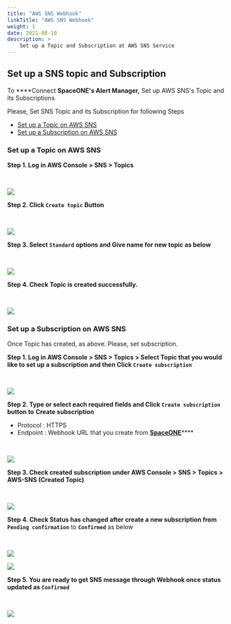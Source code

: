 ```yaml
---
title: "AWS SNS Webhook"
linkTitle: "AWS SNS Webhook"
weight: 1
date: 2021-08-10
description: >
    Set up a Topic and Subscription at AWS SNS Service
---
```


## Set up a SNS topic and Subscription

To ****Connect **SpaceONE's Alert Manager,** Set up AWS SNS's Topic and its Subscriptions

Please, Set SNS Topic and its Subscription for following Steps

* [Set up a Topic on AWS SNS](#set-up-a-topic-on-aws-sns)
* [Set up a Subscription on AWS SNS](#set-up-a-subscription-on-aws-sns)

### Set up a Topic on AWS SNS

**Step 1. Log in AWS Console &gt; SNS &gt; Topics**

<br/>

![](/docs/guides/user_guide/monitoring/webhook_settings/aws_sns_webhook_img/aws_sns_webhook_img_01.png)

**Step 2. Click `Create topic`**  **Button**

<br/>

![](/docs/guides/user_guide/monitoring/webhook_settings/aws_sns_webhook_img/aws_sns_webhook_img_02.png)

**Step 3. Select `Standard`**  **options and Give name for new topic as below**

<br/>

![](/docs/guides/user_guide/monitoring/webhook_settings/aws_sns_webhook_img/aws_sns_webhook_img_03.png)

**Step 4. Check Topic is created successfully.**

<br/>

![](/docs/guides/user_guide/monitoring/webhook_settings/aws_sns_webhook_img/aws_sns_webhook_img_04.png)

### Set up a Subscription on AWS SNS

Once Topic has created, as above. Please, set subscription.

**Step 1. Log in AWS Console &gt; SNS &gt; Topics &gt; Select Topic that you would like to set up a subscription and then Click  `Create subscription`**

<br/>

![](/docs/guides/user_guide/monitoring/webhook_settings/aws_sns_webhook_img/aws_sns_webhook_img_05.png)

**Step 2.  Type or select each required fields and Click `Create subscription`** **button to** **Create subscription**

* Protocol : HTTPS
* Endpoint : Webhook URL that you create from [**SpaceONE**](#webhook-list)\*\*\*\*

<br/>

![](/docs/guides/user_guide/monitoring/webhook_settings/aws_sns_webhook_img/aws_sns_webhook_img_06.png)

**Step 3.  Check created subscription under  AWS Console &gt; SNS &gt; Topics &gt; AWS-SNS \(Created Topic\)**

<br/>

![](/docs/guides/user_guide/monitoring/webhook_settings/aws_sns_webhook_img/aws_sns_webhook_img_07.png)


**Step 4. Check Status has changed after create a new subscription from `Pending confirmation`** to  **`Confirmed`** as below

<br/>

![](/docs/guides/user_guide/monitoring/webhook_settings/aws_sns_webhook_img/aws_sns_webhook_img_08.png)

![](/docs/guides/user_guide/monitoring/webhook_settings/aws_sns_webhook_img/aws_sns_webhook_img_09.png)

**Step 5. You are ready to get SNS message through Webhook once status updated as `Confirmed`**

<br/>

![](/docs/guides/user_guide/monitoring/webhook_settings/aws_sns_webhook_img/aws_sns_webhook_img_10.png)